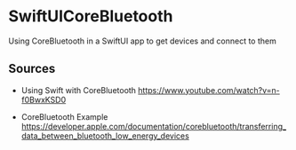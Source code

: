# SwiftUICoreBluetooth
Using CoreBluetooth in a SwiftUI app to get devices and connect to them


## Sources
- Using Swift with CoreBluetooth
https://www.youtube.com/watch?v=n-f0BwxKSD0

- CoreBluetooth Example
https://developer.apple.com/documentation/corebluetooth/transferring_data_between_bluetooth_low_energy_devices
